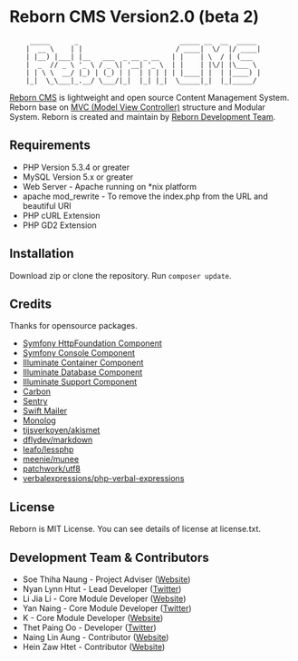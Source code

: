 Reborn CMS Version2.0 (beta 2)
=============================

		 _____      _                         _____ __  __  _____
		|  __ \    | |                       / ____|  \/  |/ ____|
		| |__) |___| |__   ___  _ __ _ __   | |    | \  / | (___
		|  _  // _ \ '_ \ / _ \| '__| '_ \  | |    | |\/| |\___ \
		| | \ \  __/ |_) | (_) | |  | | | | | |____| |  | |____) |
		|_|  \_\___|_.__/ \___/|_|  |_| |_|  \_____|_|  |_|_____/


[Reborn CMS](http://reborncms.com) is lightweight and open source Content Management System.
Reborn base on [MVC (Model View Controller)](http://www.en.wikipedia.org/wiki/Model-view-controller) structure and Modular System.
Reborn is created and maintain by [Reborn Development Team](http://reborncms.com).


Requirements
------------

* PHP Version 5.3.4 or greater
* MySQL Version 5.x or greater
* Web Server - Apache running on *nix platform
* apache mod_rewrite - To remove the index.php from the URL and beautiful URI
* PHP cURL Extension
* PHP GD2 Extension


Installation
------------
Download zip or clone the repository. Run `composer update`.


Credits
------------

Thanks for opensource packages.

* [Symfony HttpFoundation Component](https://packagist.org/packages/symfony/http-foundation)
* [Symfony Console Component](https://packagist.org/packages/symfony/console)
* [Illuminate Container Component](https://packagist.org/packages/illuminate/container)
* [Illuminate Database Component](http://packagist.org/packages/illuminate/database)
* [Illuminate Support Component](http://packagist.org/packages/illuminate/support)
* [Carbon](http://packagist.org/packages/nesbot/carbon)
* [Sentry](http://packages.org/packagist/cartalyst/sentry)
* [Swift Mailer](http://swiftmailer.org)
* [Monolog](http://github.com/Seldaek/monolog)
* [tijsverkoyen/akismet](https://github.com/tijsverkoyen/Akismet)
* [dflydev/markdown](https://github.com/dflydev/dflydev-markdown‎)
* [leafo/lessphp](https://github.com/leafo/lessphp)
* [meenie/munee](http://mun.ee)
* [patchwork/utf8](https://packagist.org/packages/patchwork/utf8)
* [verbalexpressions/php-verbal-expressions](https://packagist.org/packages/verbalexpressions/php-verbal-expressions)

License
------------

Reborn is MIT License. You can see details of license at license.txt.


Development Team & Contributors
------------

* Soe Thiha Naung - Project Adviser ([Website](http://soethiha.me/))
* Nyan Lynn Htut - Lead Developer ([Twitter](http://www.twitter.com/nyanlynnhtut))
* Li Jia Li - Core Module Developer ([Website](http://www.dragonvirus.com/))
* Yan Naing - Core Module Developer ([Twitter](http://www.twitter.com/Mr_YanNaing))
* K - Core Module Developer ([Website](http://khay.me))
* Thet Paing Oo - Developer ([Twitter](http://www.twitter.com/mgthetpaing))
* Naing Lin Aung - Contributor ([Website](http://www.m0rris.com/))
* Hein Zaw Htet - Contributor ([Website](http://www.myanmarwebdev.com/))